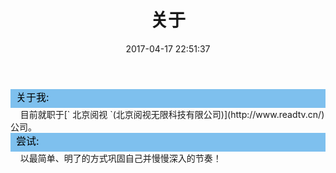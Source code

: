 ﻿---
title: 关于
date: 2017-04-17 22:51:37
comments: false
---


 
<div style="background-color:#7EC0EE; height:30px;"><font size="3" color="#000">&nbsp;&nbsp;关于我:</font></div>
&nbsp;&nbsp;&nbsp;&nbsp;目前就职于[` 北京阅视 `(北京阅视无限科技有限公司)](http://www.readtv.cn/)公司。


<div style="background-color:#7EC0EE; height:30px;"><font size="3" color="#000">&nbsp;&nbsp;尝试:</font></div>
&nbsp;&nbsp;&nbsp;&nbsp;以最简单、明了的方式巩固自己并慢慢深入的节奏！



